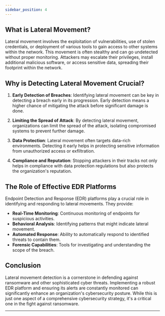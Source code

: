 ```yaml
---
sidebar_position: 4
---
```


## What is Lateral Movement?

Lateral movement involves the exploitation of vulnerabilities, use of stolen credentials, or deployment of various tools to gain access to other systems within the network. This movement is often stealthy and can go undetected without proper monitoring. Attackers may escalate their privileges, install additional malicious software, or access sensitive data, spreading their footprint within the network.

## Why is Detecting Lateral Movement Crucial?

1. **Early Detection of Breaches**: Identifying lateral movement can be key in detecting a breach early in its progression. Early detection means a higher chance of mitigating the attack before significant damage is done.

2. **Limiting the Spread of Attack**: By detecting lateral movement, organizations can limit the spread of the attack, isolating compromised systems to prevent further damage.

3. **Data Protection**: Lateral movement often targets data-rich environments. Detecting it early helps in protecting sensitive information from unauthorized access or exfiltration.

4. **Compliance and Reputation**: Stopping attackers in their tracks not only helps in compliance with data protection regulations but also protects the organization's reputation.

## The Role of Effective EDR Platforms

Endpoint Detection and Response (EDR) platforms play a crucial role in identifying and responding to lateral movements. They provide:

- **Real-Time Monitoring**: Continuous monitoring of endpoints for suspicious activities.
- **Behavioral Analysis**: Identifying patterns that might indicate lateral movement.
- **Automated Response**: Ability to automatically respond to identified threats to contain them.
- **Forensic Capabilities**: Tools for investigating and understanding the scope of the breach.

## Conclusion

Lateral movement detection is a cornerstone in defending against ransomware and other sophisticated cyber threats. Implementing a robust EDR platform and ensuring its alerts are constantly monitored can significantly enhance an organization's cybersecurity posture. While this is just one aspect of a comprehensive cybersecurity strategy, it's a critical one in the fight against ransomware.

---


